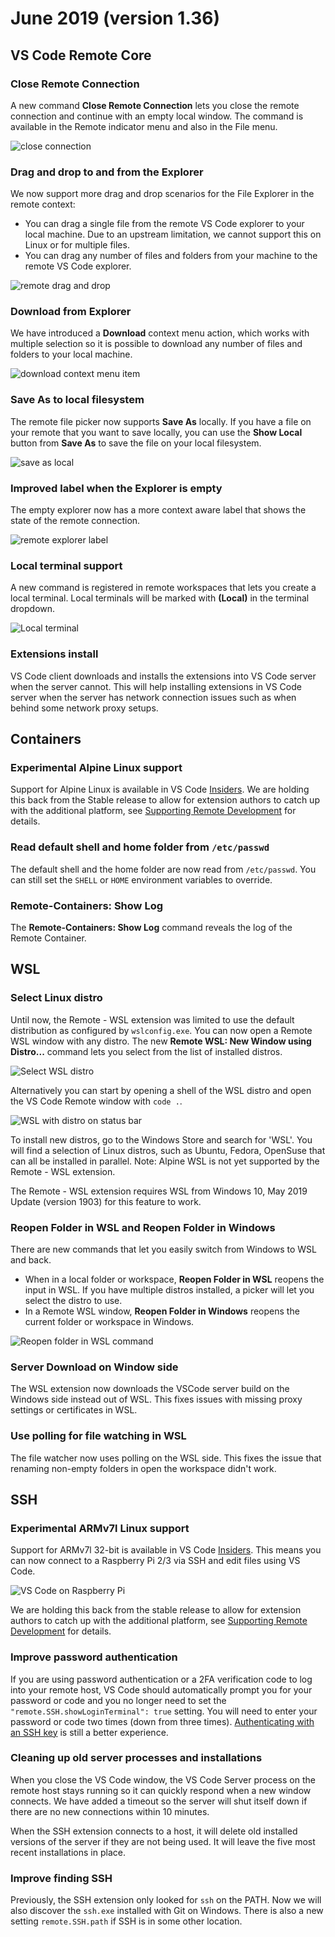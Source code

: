 # June 2019 (version 1.36)

## VS Code Remote Core

### Close Remote Connection

A new command **Close Remote Connection** lets you close the remote connection and continue with an empty local window. The command is available in the Remote indicator menu and also in the File menu.

![close connection](images/1_36/close-connection.png)

### Drag and drop to and from the Explorer

We now support more drag and drop scenarios for the File Explorer in the remote context:

* You can drag a single file from the remote VS Code explorer to your local machine. Due to an upstream limitation, we cannot support this on Linux or for multiple files.
* You can drag any number of files and folders from your machine to the remote VS Code explorer.

![remote drag and drop](images/1_36/dnd.gif)

### Download from Explorer

We have introduced a **Download** context menu action, which works with multiple selection so it is possible to download any number of files and folders to your local machine.

![download context menu item](images/1_36/download.png)

### Save As to local filesystem

The remote file picker now supports **Save As** locally. If you have a file on your remote that you want to save locally, you can use the **Show Local** button from **Save As** to save the file on your local filesystem.

![save as local](images/1_36/save_local.png)

### Improved label when the Explorer is empty

The empty explorer now has a more context aware label that shows the state of the remote connection.

![remote explorer label](images/1_36/explorer-label.png)

### Local terminal support

A new command is registered in remote workspaces that lets you create a local terminal. Local terminals will be marked with **(Local)** in the terminal dropdown.

![Local terminal](images/1_36/terminal-local.png)

### Extensions install

VS Code client downloads and installs the extensions into VS Code server when the server cannot. This will help installing extensions in VS Code server when the server has network connection issues such as when behind some network proxy setups.

## Containers

### Experimental Alpine Linux support

Support for Alpine Linux is available in VS Code [Insiders](https://code.visualstudio.com/insiders/). We are holding this back from the Stable release to allow for extension authors to catch up with the additional platform, see [Supporting Remote Development](https://code.visualstudio.com/api/advanced-topics/remote-extensions) for details.

### Read default shell and home folder from `/etc/passwd`

The default shell and the home folder are now read from `/etc/passwd`. You can still set the `SHELL` or `HOME` environment variables to override.

### Remote-Containers: Show Log

The **Remote-Containers: Show Log** command reveals the log of the Remote Container.

## WSL

### Select Linux distro

Until now, the Remote - WSL extension was limited to use the default distribution as configured by `wslconfig.exe`. You can now open a Remote WSL window with any distro. The new **Remote WSL: New Window using Distro...** command lets you select from the list of installed distros.

![Select WSL distro](images/1_36/select-distro.png)

Alternatively you can start by opening a shell of the WSL distro and open the VS Code Remote window with `code .`.

![WSL with distro on status bar](images/1_36/wsl-with-distro.png)

To install new distros, go to the Windows Store and search for 'WSL'. You will find a selection of Linux distros, such as Ubuntu, Fedora, OpenSuse that can all be installed in parallel. Note: Alpine WSL is not yet supported by the Remote - WSL extension.

The Remote - WSL extension requires WSL from Windows 10, May 2019 Update (version 1903) for this feature to work.

### Reopen Folder in WSL and Reopen Folder in Windows

There are new commands that let you easily switch from Windows to WSL and back.

* When in a local folder or workspace, **Reopen Folder in WSL** reopens the input in WSL. If you have multiple distros installed, a picker will let you select the distro to use.
* In a Remote WSL window, **Reopen Folder in Windows** reopens the current folder or workspace in Windows.

![Reopen folder in WSL command](images/1_36/reopen-in-wsl.png)

### Server Download on Window side

The WSL extension now downloads the VSCode server build on the Windows side instead out of WSL. This fixes issues with missing proxy settings or certificates in WSL.

### Use polling for file watching in WSL

The file watcher now uses polling on the WSL side. This fixes the issue that renaming non-empty folders in open the workspace didn't work.

## SSH

### Experimental ARMv7l Linux support

Support for ARMv7l 32-bit is available in VS Code [Insiders](https://code.visualstudio.com/insiders). This means you can now connect to a Raspberry Pi 2/3 via SSH and edit files using VS Code.

![VS Code on Raspberry Pi](images/1_36/rpi.png)

We are holding this back from the stable release to allow for extension authors to catch up with the additional platform, see [Supporting Remote Development](https://code.visualstudio.com/api/advanced-topics/remote-extensions) for details.

### Improve password authentication

If you are using password authentication or a 2FA verification code to log into your remote host, VS Code should automatically prompt you for your password or code and you no longer need to set the `"remote.SSH.showLoginTerminal": true` setting. You will need to enter your password or code two times (down from three times). [Authenticating with an SSH key](https://code.visualstudio.com/docs/remote/troubleshooting#_configuring-key-based-authentication) is still a better experience.

### Cleaning up old server processes and installations

When you close the VS Code window, the VS Code Server process on the remote host stays running so it can quickly respond when a new window connects. We have added a timeout so the server will shut itself down if there are no new connections within 10 minutes.

When the SSH extension connects to a host, it will delete old installed versions of the server if they are not being used. It will leave the five most recent installations in place.

### Improve finding SSH

Previously, the SSH extension only looked for `ssh` on the PATH. Now we will also discover the `ssh.exe` installed with Git on Windows. There is also a new setting `remote.SSH.path` if SSH is in some other location.
